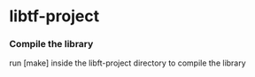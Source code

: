 # libtf-project

### Compile the library

run [make] inside the libft-project directory to compile the library
